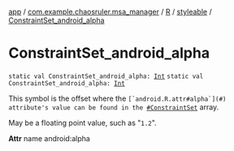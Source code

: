 [app](../../../index.md) / [com.example.chaosruler.msa_manager](../../index.md) / [R](../index.md) / [styleable](index.md) / [ConstraintSet_android_alpha](.)

# ConstraintSet_android_alpha

`static val ConstraintSet_android_alpha: `[`Int`](https://kotlinlang.org/api/latest/jvm/stdlib/kotlin/-int/index.html)
`static val ConstraintSet_android_alpha: `[`Int`](https://kotlinlang.org/api/latest/jvm/stdlib/kotlin/-int/index.html)

This symbol is the offset where the ``[`android.R.attr#alpha`](#) attribute's value can be found in the ``[`#ConstraintSet`](-constraint-set.md) array.

May be a floating point value, such as "`1.2`".

**Attr**
name android:alpha

